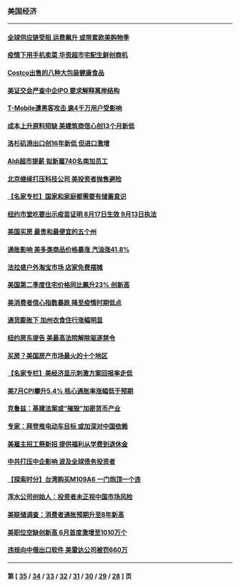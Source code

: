 ### 美国经济
---
#### [全球供应链受阻 运费飙升 或带累欧美购物季](../../pages/ncid1078158/n13182486.md) 
#### [疫情下用手机卖菜 华资超市宅配生鲜创商机](../../pages/ncid1078158/n13180732.md) 
#### [Costco出售的八种大包装健康食品](../../pages/ncid1078158/n13159063.md) 
#### [美证交会严查中企IPO 要求解释离岸结构](../../pages/ncid1078158/n13171395.md) 
#### [T-Mobile遭黑客攻击 逾4千万用户受影响](../../pages/ncid1078158/n13170501.md) 
#### [成本上升原料短缺 美建筑商信心创13个月新低](../../pages/ncid1078158/n13169215.md) 
#### [洛杉矶港出口创16年新低 但进口激增](../../pages/ncid1078158/n13169583.md) 
#### [Aldi超市提薪 拟新雇740名南加员工](../../pages/ncid1078158/n13169396.md) 
#### [北京继续打压科技公司 美投资者抛售避险](../../pages/ncid1078158/n13169186.md) 
#### [【名家专栏】国家和家庭都需要有储蓄意识](../../pages/ncid1078158/n13168372.md) 
#### [纽约市堂吃要出示疫苗证明 8月17日生效  9月13日执法](../../pages/ncid1078158/n13166615.md) 
#### [美国买房 最贵和最便宜的五个州](../../pages/ncid1078158/n13137214.md) 
#### [通胀影响 美多类商品价格暴涨 汽油涨41.8%](../../pages/ncid1078158/n13162544.md) 
#### [法拉盛户外淘宝市场 店家免费摆摊](../../pages/ncid1078158/n13161684.md) 
#### [美国第二季度住宅价格同比飙升23% 创新高](../../pages/ncid1078158/n13161219.md) 
#### [美消费者信心指数暴跌 降至疫情时期低点](../../pages/ncid1078158/n13161190.md) 
#### [通货膨胀下 加州衣食住行涨幅明显](../../pages/ncid1078158/n13161040.md) 
#### [纽约房东提告 美最高法院解除驱逐禁令](../../pages/ncid1078158/n13160771.md) 
#### [买房？美国房产市场最火的十个地区](../../pages/ncid1078158/n13158165.md) 
#### [【名家专栏】美经济显示刺激方案回报率走低](../../pages/ncid1078158/n13155132.md) 
#### [美7月CPI攀升5.4% 核心通胀率涨幅低于预期](../../pages/ncid1078158/n13155665.md) 
#### [克鲁兹：基建法案或“摧毁”加密货币产业](../../pages/ncid1078158/n13154541.md) 
#### [专家：拜登推电动车目标 或加深对中国依赖](../../pages/ncid1078158/n13154169.md) 
#### [美雇主招工祭新招 提供福利从学费到退休金](../../pages/ncid1078158/n13153524.md) 
#### [中共打压中企影响 波及全球债务投资者](../../pages/ncid1078158/n13153500.md) 
#### [【探索时分】台湾购买M109A6 一门炮顶一个连](../../pages/ncid1078158/n13150897.md) 
#### [浑水公司创始人：投资者未正视中国市场风险](../../pages/ncid1078158/n13151368.md) 
#### [美联储调查：消费者通胀预期升至8年新高](../../pages/ncid1078158/n13151070.md) 
#### [美职位空缺创新高 6月首度激增至1010万个](../../pages/ncid1078158/n13151179.md) 
#### [违规向中俄出口软件 美雷达公司被罚660万](../../pages/ncid1078158/n13150890.md) 

---
#### 第 [ [35](./35.md) / [34](./34.md) / [33](./33.md) / [32](./32.md) / [31](./31.md) / [30](./30.md) / [29](./29.md) / [28](./28.md) ] 页
